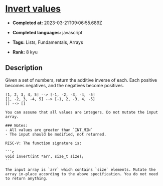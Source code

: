 # [Invert values](https://www.codewars.com/kata/5899dc03bc95b1bf1b0000ad)

- **Completed at:** 2023-03-21T09:06:55.689Z

- **Completed languages:** javascript

- **Tags:** Lists, Fundamentals, Arrays

- **Rank:** 8 kyu

## Description

Given a set of numbers, return the additive inverse of each. Each positive becomes negatives, and the negatives become positives.

```
[1, 2, 3, 4, 5] --> [-1, -2, -3, -4, -5]
[1, -2, 3, -4, 5] --> [-1, 2, -3, 4, -5]
[] --> []
```

```if:javascript,python,ruby,php,elixir,dart,go,lua
You can assume that all values are integers. Do not mutate the input array.
```

```if:c,riscv
### Notes:
- All values are greater than `INT_MIN`
- The input should be modified, not returned.
```

~~~if:riscv
RISC-V: The function signature is:

```c
void invert(int *arr, size_t size);
```

The input array is `arr` which contains `size` elements. Mutate the array in-place according to the above specification. You do not need to return anything.
~~~
